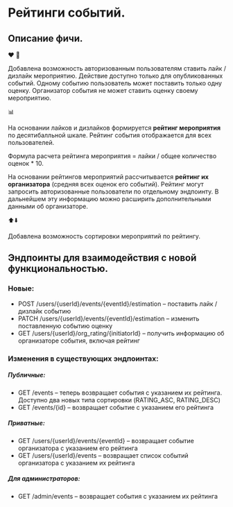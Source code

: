 # Рейтинги событий.
## Описание фичи.

❤️ 💩

Добавлена возможность авторизованным пользователям ставить лайк / дизлайк мероприятию. Действие доступно только для опубликованных событий. Одному событию пользователь может поставить только одну оценку. Организатор события не может ставить оценку своему мероприятию.

📊

На основании лайков и дизлайков формируется **рейтинг мероприятия** по десятибалльной шкале. Рейтинг события отображается для всех пользователей.

Формула расчета рейтинга мероприятия = лайки / общее количество оценок * 10. 

На основании рейтингов мероприятий рассчитывается **рейтинг их организатора** (средняя всех оценок его событий). Рейтинг могут запросить авторизованные пользователи по отдельному эндпоинту. В дальнейшем эту информацию можно расширить дополнительными данными об организаторе.


⬆️⬇️

Добавлена возможность сортировки мероприятий по рейтингу.

## Эндпоинты для взаимодействия с новой функциональностью.

### Новые:
*	POST /users/{userId}/events/{eventId}/estimation – поставить лайк / дизлайк событию
*	PATCH /users/{userId}/events/{eventId}/estimation – изменить поставленную событию оценку
*	GET /users/{userId}/org_rating/{initiatorId} – получить информацию об организаторе события, включая рейтинг

### Изменения в существующих эндпоинтах:

##### Публичные:
* GET /events – теперь возвращает события с указанием их рейтинга. Доступно два новых типа сортировки (RATING_ASC, RATING_DESC)
* GET /events/{id} – возвращает событие с указанием его рейтинга

##### Приватные:
* GET /users/{userId}/events/{eventId} – возвращает событие организатора с указанием его рейтинга
* GET /users/{userId}/events – возвращает список событий организатора с указанием их рейтинга

##### Для администраторов:
* GET /admin/events – возвращает события с указанием их рейтинга